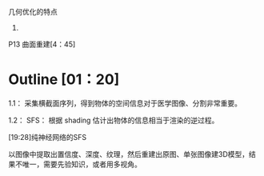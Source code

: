 
几何优化的特点    

1.     


P13 曲面重建[4：45]    


# Outline [01：20]    

1.1： 采集横截面序列，得到物体的空间信息对于医学图像、分割非常重要。     

1.2： SFS： 根据 shading 估计出物体的信息相当于渲染的逆过程。   


[19:28]纯神经网络的SFS    

以图像中提取出置信度、深度、纹理，然后重建出原图、单张图像建3D模型，结果不唯一，需要先验知识，或者用多视角。   